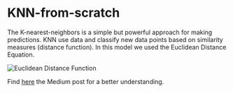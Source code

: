 # KNN-from-scratch

The K-nearest-neighbors is a simple but powerful approach for making predictions.  KNN use data and classify new data points based on similarity measures (distance function).  In this model we used the Euclidean Distance Equation. 

![Euclidean Distance Function](https://i.stack.imgur.com/2y0bx.png)

Find [here](https://medium.com/p/2087561010dc/edit) the Medium post for a better understanding. 